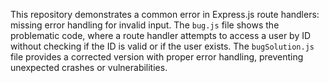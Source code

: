 This repository demonstrates a common error in Express.js route handlers: missing error handling for invalid input.  The `bug.js` file shows the problematic code, where a route handler attempts to access a user by ID without checking if the ID is valid or if the user exists.  The `bugSolution.js` file provides a corrected version with proper error handling, preventing unexpected crashes or vulnerabilities.